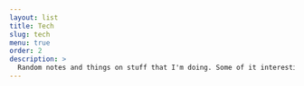 ```yaml
---
layout: list
title: Tech
slug: tech
menu: true
order: 2
description: >
  Random notes and things on stuff that I'm doing. Some of it interesting, some of it useful.
---
```


